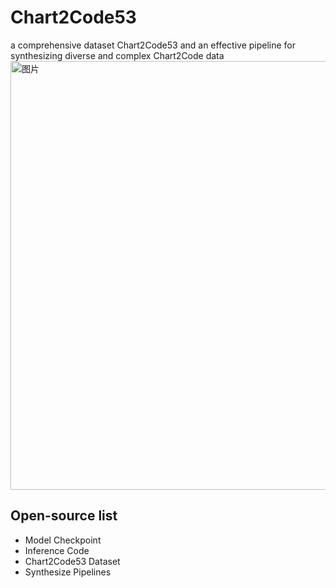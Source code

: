 # Chart2Code53
a comprehensive dataset Chart2Code53 and an effective pipeline for synthesizing diverse and complex Chart2Code data
<img width="1196" height="686" alt="图片" src="https://github.com/user-attachments/assets/622140f8-7875-4090-8dfe-f0b397a34233" />

## Open-source list
- Model Checkpoint
- Inference Code
- Chart2Code53 Dataset
- Synthesize Pipelines
